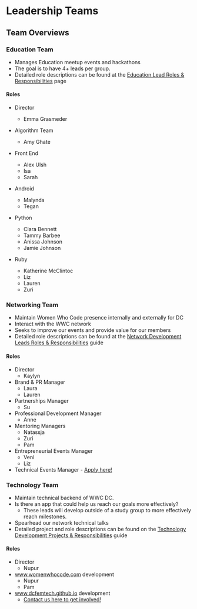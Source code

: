 # Leadership Teams
## Team Overviews

### Education Team
- Manages Education meetup events and hackathons
- The goal is to have 4+ leads per group.  
- Detailed role descriptions can be found at the [Education Lead Roles & Responsibilities]() page
#### Roles
- Director
  - Emma Grasmeder
- Algorithm Team
  - Amy Ghate
- Front End 
  - Alex Ulsh
  - Isa
  - Sarah
- Android
  - Malynda 
  - Tegan
  
- Python
  - Clara Bennett
  - Tammy Barbee
  - Anissa Johnson
  - Jamie Johnson
- Ruby
  - Katherine McClintoc
  - Liz
  - Lauren
  - Zuri

### Networking Team
- Maintain Women Who Code presence internally and externally for DC 
- Interact with the WWC network
- Seeks to improve our events and provide value for our members
- Detailed role descriptions can be found at the [Network Development Leads Roles & Responsibilities]() guide
#### Roles
- Director
  - Kaylyn
- Brand & PR Manager
  - Laura
  - Lauren
- Partnerships Manager
  - Su
- Professional Development Manager 
  - Anne
- Mentoring Managers 
  - Natassja
  - Zuri
  - Pam
- Entrepreneurial Events Manager
  - Veni
  - Liz
- Technical Events Manager - [Apply here!]()

### Technology Team
- Maintain technical backend of WWC DC. 
- Is there an app that could help us reach our goals more effectively?
  - These leads will develop outside of a study group to more effectively reach milestones. 
- Spearhead our network technical talks
- Detailed project and role descriptions can be found on the [Technology Development Projects & Responsibilities]() guide
#### Roles
- Director
  - Nupur
- www.womenwhocode.com development 
  - Nupur
  - Pam
- www.dcfemtech.github.io development
  - [Contact us here to get involved!]()

